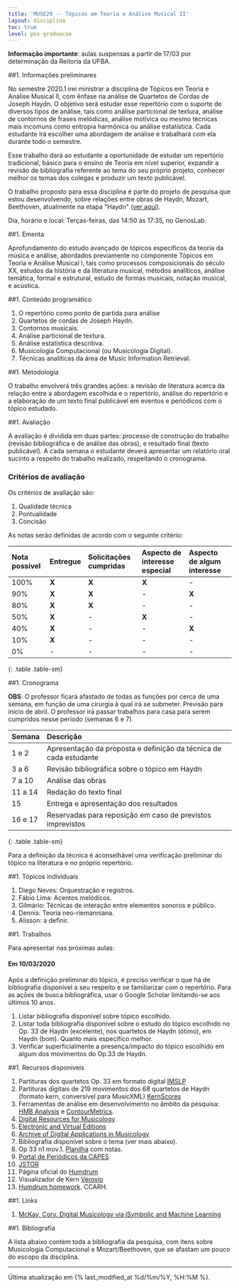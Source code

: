 ```yaml
---
title: 'MUSE29 -- Tópicos em Teoria e Análise Musical II'
layout: disciplina
toc: true
level: pos-graduacao
---
```


**Informação importante**: aulas suspensas a partir de 17/03 por
determinação da Reitoria da UFBA.

##1. Informações preliminares

No semestre 2020.1 irei ministrar a disciplina de Tópicos em Teoria e
Análise Musical II, com ênfase na análise de Quartetos de Cordas de Joseph
Haydn. O objetivo será estudar esse repertório com o suporte de diversos
tipos de análise, tais como análise particional de textura, análise de
contornos de frases melódicas, análise motívica ou mesmo técnicas mais
incomuns como entropia harmônica ou análise estatística. Cada estudante irá
escolher uma abordagem de análise e trabalhará com ela durante todo o
semestre.

Esse trabalho dará ao estudante a oportunidade de estudar um repertório
tradicional, básico para o ensino de Teoria em nível superior, expandir a
revisão de bibliografia referente ao tema do seu próprio projeto, conhecer
melhor os temas dos colegas e produzir um texto publicável.

O trabalho proposto para essa disciplina é parte do projeto de pesquisa que
estou desenvolvendo, sobre relações entre obras de Haydn, Mozart, Beethoven,
atualmente na etapa "Haydn"
([ver aqui](https://marcos.sampaio.me/pt-br/projetos/hmb-analysis/)).

Dia, horário e local: Terças-feiras, das 14:50 às 17:35, no GenosLab.

##1. Ementa

Aprofundamento do estudo avançado de tópicos específicos da teoria da
música e análise, abordados previamente no componente Tópicos em Teoria e
Análise Musical I, tais como processos composicionais do século XX, estudos
da história e da literatura musical, métodos analíticos, análise temática,
formal e estrutural, estudo de formas musicais, notação musical, e acústica.

##1. Conteúdo programático

1. O repertório como ponto de partida para análise
1. Quartetos de cordas de Joseph Haydn.
1. Contornos musicais.
1. Análise particional de textura.
1. Análise estatística descritiva.
1. Musicologia Computacional (ou Musicologia Digital).
1. Técnicas analíticas da área de Music Information Retrieval.

##1. Metodologia

O trabalho envolverá três grandes ações: a revisão de literatura acerca da
relação entre a abordagem escolhida e o repertório, análise do repertório e
a elaboração de um texto final publicável em eventos e periódicos com o
tópico estudado.

##1. Avaliação

A avaliação é dividida em duas partes: processo de construção do trabalho
(revisão bibliográfica e de análise das obras), e resultado final (texto
publicável). A cada semana o estudante deverá apresentar um relatório oral
sucinto a respeito do trabalho realizado, respeitando o cronograma.

### Critérios de avaliação

Os critérios de avaliação são:

1. Qualidade técnica
1. Pontualidade
1. Concisão

As notas serão definidas de acordo com o seguinte critério:

| Nota possível | Entregue | Solicitações cumpridas | Aspecto de interesse especial | Aspecto de algum interesse |
|:--------------|:---------|:-----------------------|:------------------------------|:---------------------------|
| 100%          | **X**    | **X**                  | **X**                         | -                          |
| 90%           | **X**    | **X**                  | -                             | **X**                      |
| 80%           | **X**    | **X**                  | -                             | -                          |
| 50%           | **X**    | -                      | **X**                         | -                          |
| 40%           | **X**    | -                      | -                             | **X**                      |
| 10%           | **X**    | -                      | -                             | -                          |
| 0%            | -        | -                      | -                             | -                          |
{: .table .table-sm}

##1. Cronograma

**OBS**: O professor ficará afastado de todas as funções por cerca de uma
semana, em função de uma cirurgia à qual irá se submeter. Previsão para
início de abril. O professor irá passar trabalhos para casa para serem
cumpridos nesse período (semanas 6 e 7).

| Semana  | Descrição                                                         |
|:--------|:------------------------------------------------------------------|
| 1 e 2   | Apresentação da proposta e definição da técnica de cada estudante |
| 3 a 6   | Revisão bibliográfica sobre o tópico em Haydn                     |
| 7 a 10  | Análise das obras                                                 |
| 11 a 14 | Redação do texto final                                            |
| 15      | Entrega e apresentação dos resultados                             |
| 16 e 17 | Reservadas para reposição em caso de previstos imprevistos        |
{: .table .table-sm}

Para a definição da técnica é aconselhável uma verificação preliminar do
tópico na literatura e no próprio repertório.

##1. Tópicos individuais

1. Diego Neves: Orquestração e registros.
1. Fábio Lima: Acentos melódicos.
1. Gilmário: Técnicas de interação entre elementos sonoros e público.
1. Dennis: Teoria neo-riemanniana.
1. Alisson: a definir.

##1. Trabalhos

Para apresentar nas próximas aulas:

#### Em 10/03/2020

Após a definição preliminar do tópico, é preciso verificar o que há de
bibliografia disponível a seu respeito e se familiarizar com o repertório.
Para as ações de busca bibliográfica, usar o Google Scholar limitando-se
aos últimos 10 anos.

1. Listar bibliografia disponível sobre tópico escolhido.
1. Listar toda bibliografia disponível sobre o estudo do tópico escolhido
no Op. 33 de Haydn (excelente), nos quartetos de Haydn (ótimo), em Haydn
(bom). Quanto mais específico melhor.
1. Verificar superficialmente a presença/impacto do tópico escolhido em
algum dos movimentos do Op.33 de Haydn.

##1. Recursos disponíveis

1. Partituras dos quartetos Op. 33 em formato digital
   [IMSLP](http://conquest.imslp.info/files/imglnks/usimg/0/01/IMSLP455448-PMLP12766-Op33_comb.pdf)
1. Partituras digitais de 219 movimentos dos 68 quartetos de Haydn (formato
   kern, conversível para MusicXML) [KernScores](http://kern.ccarh.org/)
1. Ferramentas de análise em desenvolvimento no âmbito da pesquisa:
   [HMB Analysis](https://hmb.sampaio.me) e
   [ContourMetrics](https://contour.sampaio.me).
1. [Digital Resources for Musicology](https://drm.ccarh.org/)
1. [Electronic and Virtual Editions](https://eve.ccarh.org/)
1. [Archive of Digital Applications in Musicology](https://adam.ccarh.org/)
1. Bibliografia disponível sobre o tema (ver mais abaixo).
1. Op 33 n1 mov.1. [Planilha](https://docs.google.com/spreadsheets/d/1ryw2e9lESy7bk44eytLxB-vtFRK9RGUfG3CDtjCf4BY/edit?usp=sharing) com notas.
1. [Portal de Periódicos da CAPES](https://www.periodicos.capes.gov.br/)
1. [JSTOR](https://www.jstor.org/)
1. Página oficial do [Humdrum](https://www.humdrum.org/)
1. Visualizador de Kern [Verovio](http://verovio.humdrum.org/)
1. [Humdrum homework](https://wiki.ccarh.org/wiki/Humdrum_homework). CCARH.

##1. Links

1. [McKay, Cory. Digital Musicology via jSymbolic and Machine Learning](http://www.music.mcgill.ca/~cmckay/papers/musictech/mckay20digital.pdf)

##1. Bibliografia

A lista abaixo contém toda a bibliografia da pesquisa, com itens sobre
Musicologia Computacional e Mozart/Beethoven, que se afastam um pouco do
escopo da disciplina.

<script src="https://bibbase.org/show?bib=https%3A%2F%2Fhmb.sampaio.me%2Fstatic%2Fbibliografia.bib&jsonp=1"></script>

<hr>

Última atualização em {% last_modified_at %d/%m/%Y, %H:%M %}.

